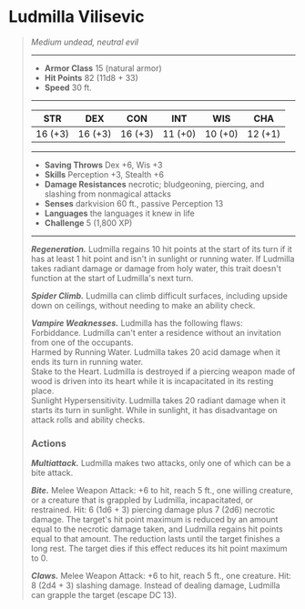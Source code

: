 # Ludmilla Vilisevic
>*Medium undead, neutral evil*
>___
>- **Armor Class** 15 (natural armor)
>- **Hit Points** 82 (11d8 + 33)
>- **Speed** 30 ft.
>___
>|STR|DEX|CON|INT|WIS|CHA|
>|:---:|:---:|:---:|:---:|:---:|:---:|
>|16 (+3)|16 (+3)|16 (+3)|11 (+0)|10 (+0)|12 (+1)|
>___
>- **Saving Throws** Dex +6, Wis +3
>- **Skills** Perception +3, Stealth +6
>- **Damage Resistances** necrotic; bludgeoning, piercing, and slashing from nonmagical attacks
>- **Senses** darkvision 60 ft., passive Perception 13
>- **Languages** the languages it knew in life
>- **Challenge** 5 (1,800 XP)
>___
>***Regeneration.*** Ludmilla regains 10 hit points at the start of its turn if it has at least 1 hit point and isn't in sunlight or running water. If Ludmilla takes radiant damage or damage from holy water, this trait doesn't function at the start of Ludmilla's next turn.  
>
>***Spider Climb.*** Ludmilla can climb difficult surfaces, including upside down on ceilings, without needing to make an ability check.  
>
>***Vampire Weaknesses.*** Ludmilla has the following flaws:  
>Forbiddance. Ludmilla can't enter a residence without an invitation from one of the occupants.  
>Harmed by Running Water. Ludmilla takes 20 acid damage when it ends its turn in running water.  
>Stake to the Heart. Ludmilla is destroyed if a piercing weapon made of wood is driven into its heart while it is incapacitated in its resting place.  
>Sunlight Hypersensitivity. Ludmilla takes 20 radiant damage when it starts its turn in sunlight. While in sunlight, it has disadvantage on attack rolls and ability checks.  
>
>### Actions
>***Multiattack.*** Ludmilla makes two attacks, only one of which can be a bite attack.  
>
>***Bite.*** Melee Weapon Attack: +6 to hit, reach 5 ft., one willing creature, or a creature that is grappled by Ludmilla, incapacitated, or restrained. Hit: 6 (1d6 + 3) piercing damage plus 7 (2d6) necrotic damage. The target's hit point maximum is reduced by an amount equal to the necrotic damage taken, and Ludmilla regains hit points equal to that amount. The reduction lasts until the target finishes a long rest. The target dies if this effect reduces its hit point maximum to 0.  
>
>***Claws.*** Melee Weapon Attack: +6 to hit, reach 5 ft., one creature. Hit: 8 (2d4 + 3) slashing damage. Instead of dealing damage, Ludmilla can grapple the target (escape DC 13).